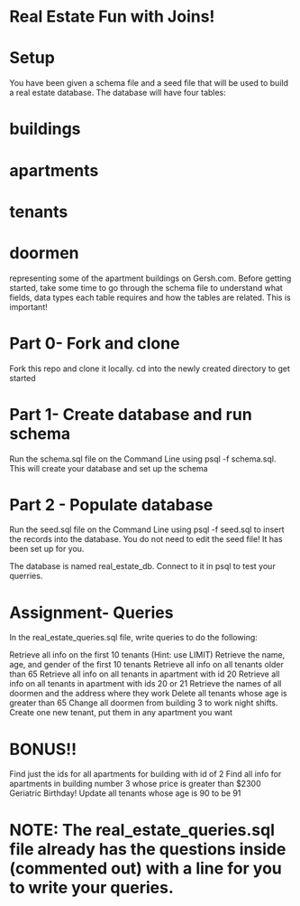 # Real Estate Fun with Joins!


# Setup

You have been given a schema file and a seed file that will be used to build a real estate database. The database will have four tables:

# buildings
# apartments
# tenants
# doormen 

representing some of the apartment buildings on Gersh.com. Before getting started, take some time to go through the schema file to understand what fields, data types each table requires and how the tables are related. This is important!

# Part 0- Fork and clone
Fork this repo and clone it locally. cd into the newly created directory to get started

# Part 1- Create database and run schema
Run the schema.sql file on the Command Line using psql -f schema.sql. This will create your database and set up the schema

# Part 2 - Populate database
Run the seed.sql file on the Command Line using psql -f seed.sql to insert the records into the database. You do not need to edit the seed file! It has been set up for you.

The database is named real_estate_db. Connect to it in psql to test your querries.

# Assignment- Queries
In the real_estate_queries.sql file, write queries to do the following:

Retrieve all info on the first 10 tenants (Hint: use LIMIT)
Retrieve the name, age, and gender of the first 10 tenants
Retrieve all info on all tenants older than 65
Retrieve all info on all tenants in apartment with id 20
Retrieve all info on all tenants in apartment with ids 20 or 21
Retrieve the names of all doormen and the address where they work
Delete all tenants whose age is greater than 65
Change all doormen from building 3 to work night shifts.
Create one new tenant, put them in any apartment you want

# BONUS!!
Find just the ids for all apartments for building with id of 2
Find all info for apartments in building number 3 whose price is greater than $2300
Geriatric Birthday! Update all tenants whose age is 90 to be 91
# NOTE: The real_estate_queries.sql file already has the questions inside (commented out) with a line for you to write your queries.
